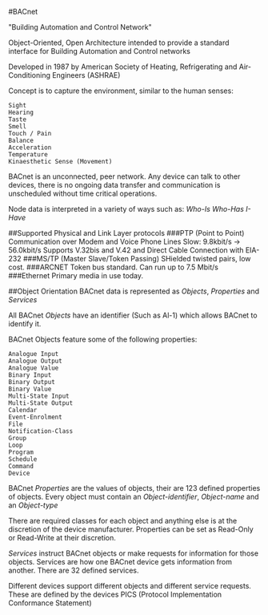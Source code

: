 #BACnet

"Building Automation and Control Network"

Object-Oriented, Open Architecture intended to provide a standard interface for Building Automation and Control networks

Developed in 1987 by American Society of Heating, Refrigerating and Air-Conditioning Engineers (ASHRAE)

Concept is to capture the environment, similar to the human senses:
```
Sight
Hearing
Taste
Smell
Touch / Pain
Balance
Acceleration
Temperature
Kinaesthetic Sense (Movement)
```

BACnet is an unconnected, peer network. Any device can talk to other devices, there is no ongoing data transfer and communication is unscheduled without time critical operations.

Node data is interpreted in a variety of ways such as:
*Who-Is*
*Who-Has*
*I-Have*

##Supported Physical and Link Layer protocols
###PTP (Point to Point)
Communication over Modem and Voice Phone Lines
Slow: 9.8kbit/s -> 56.0kbit/s
Supports V.32bis and V.42 and Direct Cable Connection with EIA-232
###MS/TP (Master Slave/Token Passing)
SHielded twisted pairs, low cost.
###ARCNET
Token bus standard. Can run up to 7.5 Mbit/s
###Ethernet
Primary media in use today.

##Object Orientation
BACnet data is represented as *Objects*, *Properties* and *Services*

All BACnet *Objects* have an identifier (Such as Al-1) which allows BACnet to identify it.  

BACnet Objects feature some of the following properties:
```
Analogue Input
Analogue Output
Analogue Value
Binary Input
Binary Output
Binary Value
Multi-State Input
Multi-State Output
Calendar
Event-Enrolment
File
Notification-Class
Group
Loop
Program
Schedule
Command
Device
```

BACnet *Properties* are the values of objects, their are 123 defined properties of objects. Every object must contain an *Object-identifier*, *Object-name* and an *Object-type*

There are required classes for each object and anything else is at the discretion of the device manufacturer. Properties can be set as Read-Only or Read-Write at their discretion.

*Services* instruct BACnet objects or make requests for information for those objects. Services are how one BACnet device gets information from another. There are 32 defined services.

Different devices support different objects and different service requests. These are defined by the devices PICS (Protocol Implementation Conformance Statement)
